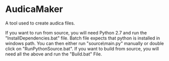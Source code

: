 # AudicaMaker
A tool used to create audica files.

If you want to run from source, you will need Python 2.7 and run the "InstallDependencies.bat" file. Batch file expects that python is installed in windows path. You can then either run "source\main.py" manually or double click on "RunPythonSource.bat".
If you want to build from source, you will need all the above and run the "Build.bat" File.
